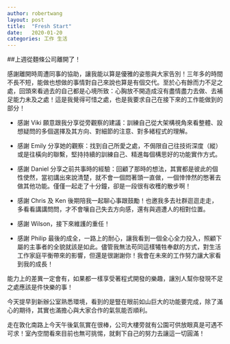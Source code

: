 ```yaml
---
author: robertwang
layout: post
title:  "Fresh Start"
date:   2020-01-20
categories: 工作 生活
---
```


##上週從麵條公司離開了！

感謝離開時周遭同事的協助，讓我能以算是優雅的姿態與大家告別！三年多的時間不長不短，能做也想做的事情對自己來說也算是有個交代。至於心有餘而力不足之處，回頭來看過去的自己都是心境所致：心胸放不開造成沒有盡情盡力去做、去補足能力未及之處！這是我覺得可惜之處，也是我要求自己在接下來的工作能做到的部分！

- 感謝 Viki 願意跟我分享從旁觀察的建議：訓練自己從大架構視角來看整體、設想疑問的多個選擇及其方向、對細節的注意、對多緒程式的理解。

- 感謝 Emily 分享她的觀察：找到自己所愛之處，不侷限自己往技術深度（縱）或是往橫向的聯繫，堅持持續的訓練自己、精進每個構思好的功能實作方式。

- 感謝 Daniel 分享之前共事時的經驗：回顧了那時的想法，其實都是彼此的個性使然，當初講出來說清楚，就不會一個悶著頭一直做，一個悻悻然的憋著去做其他功能。僅僅一起走了十分鐘，卻是一段很有收穫的散步啊！

- 感謝 Chris 及 Ken 後期陪我一起聊心事跟鼓勵！也邀我多去社群逛逛走走，多看看講講問問，才不會嚷自己失去方向感，還有與週遭人的相對位置。

- 感謝 Wilson，接下來維護的重任！

- 感謝 Philip 最後的成全，一路上的耐心，讓我看到一個全心全力投入，照顧下屬的主事者的全貌就該是如此。儘管我無法苟同這樣犧牲奉獻的方式，對生活工作家庭平衡帶來的影響，但還是很謝謝你！我會在未來的工作努力讓大家看到我的成長！

能力上的差異一定會有，如果都一樣享受著程式開發的樂趣，讓別人幫你發現不足之處應該是件快樂的事！

今天提早到新辦公室熟悉環境，看到的是豎在眼前如山巨大的功能要完成，除了滿心的期待，其實也滿擔心與大家合作的氣氛能否順利。

走在敦化南路上今天午後氣氛實在很棒，公司大樓旁就有公園可供放眼真是可遇不可求！室內空間看來目前也無可挑惕，就剩下自己的努力去讓這一切圓滿！
